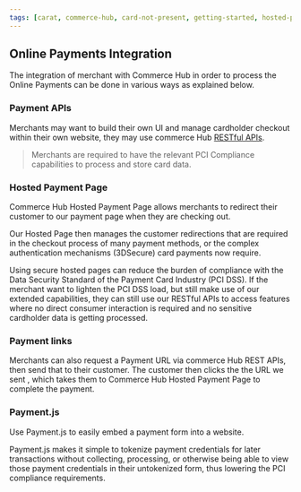 ```yaml
---
tags: [carat, commerce-hub, card-not-present, getting-started, hosted-payment-page]
---
```


## Online Payments Integration

The integration of merchant with Commerce Hub in order to process the Online Payments can be done in various ways as explained below.

### Payment APIs

Merchants may want to build their own UI and manage cardholder checkout within their own website, they may use commerce Hub [RESTful APIs](https://docs.firstdata.com/org/Commerce-Hub/docs/api).

<!-- theme: warning -->

> Merchants are required to have the relevant PCI Compliance capabilities to process and store card data.

### Hosted Payment Page

Commerce Hub Hosted Payment Page allows merchants to redirect their customer to our payment page when they are checking out.

Our Hosted Page then manages the customer redirections that are required in the checkout process of many payment methods, or the complex authentication mechanisms (3DSecure) card payments now require.

Using secure hosted pages can reduce the burden of compliance with the Data Security Standard of the Payment Card Industry (PCI DSS). If the merchant want to lighten the PCI DSS load, but still make use of our extended capabilities, they can still use our RESTful APIs to access features where no direct consumer interaction is required and no sensitive cardholder data is getting processed.

### Payment links 

Merchants can also request a Payment URL via commerce Hub REST APIs, then send that to their customer. The customer then clicks the the URL we sent , which takes them to Commerce Hub Hosted Payment Page to complete the payment.

### Payment.js

Use Payment.js to easily embed a payment form into a website.

Payment.js makes it simple to tokenize payment credentials for later transactions without collecting, processing, or otherwise being able to view those payment credentials in their untokenized form, thus lowering the PCI compliance requirements.
